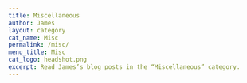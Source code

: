 ```yaml
---
title: Miscellaneous
author: James
layout: category
cat_name: Misc
permalink: /misc/
menu_title: Misc
cat_logo: headshot.png
excerpt: Read James’s blog posts in the “Miscellaneous” category.
---
```

